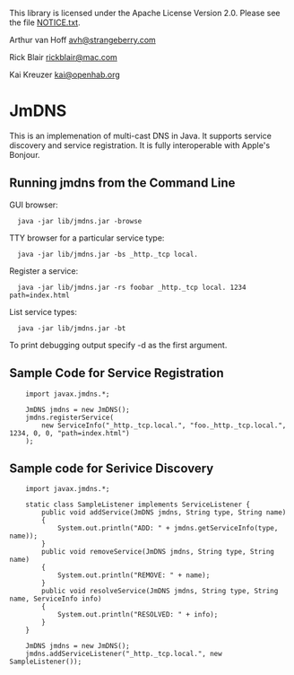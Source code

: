 This library is licensed under the Apache License Version 2.0.
Please see the file [NOTICE.txt](NOTICE.txt).  

Arthur van Hoff
avh@strangeberry.com

Rick Blair
rickblair@mac.com

Kai Kreuzer
kai@openhab.org

# JmDNS

This is an implemenation of multi-cast DNS in Java. It
supports service discovery and service registration. It is fully
interoperable with Apple's Bonjour. 

## Running jmdns from the Command Line

GUI browser:
```
  java -jar lib/jmdns.jar -browse
```

TTY browser for a particular service type:
```
  java -jar lib/jmdns.jar -bs _http._tcp local.
```

Register a service:
```
  java -jar lib/jmdns.jar -rs foobar _http._tcp local. 1234 path=index.html
```

List service types:
```
  java -jar lib/jmdns.jar -bt
```
  
To print debugging output specify -d as the first argument.  


## Sample Code for Service Registration

```
    import javax.jmdns.*;

    JmDNS jmdns = new JmDNS();
    jmdns.registerService(
    	new ServiceInfo("_http._tcp.local.", "foo._http._tcp.local.", 1234, 0, 0, "path=index.html")
    );
```


## Sample code for Serivice Discovery

```
    import javax.jmdns.*;

    static class SampleListener implements ServiceListener {
    	public void addService(JmDNS jmdns, String type, String name)
    	{
    	    System.out.println("ADD: " + jmdns.getServiceInfo(type, name));
    	}
    	public void removeService(JmDNS jmdns, String type, String name)
    	{
    	    System.out.println("REMOVE: " + name);
    	}
    	public void resolveService(JmDNS jmdns, String type, String name, ServiceInfo info)
    	{
    	    System.out.println("RESOLVED: " + info);
    	}
    }

    JmDNS jmdns = new JmDNS();
    jmdns.addServiceListener("_http._tcp.local.", new SampleListener());
```
